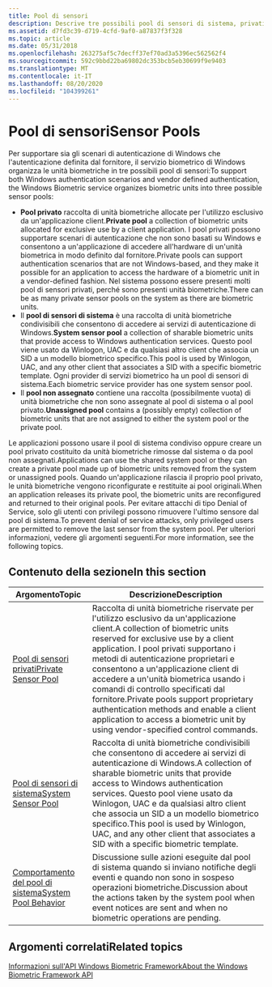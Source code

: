 ```yaml
---
title: Pool di sensori
description: Descrive tre possibili pool di sensori di sistema, privati e non assegnati.
ms.assetid: d7fd3c39-d719-4cfd-9af0-a87837f3f328
ms.topic: article
ms.date: 05/31/2018
ms.openlocfilehash: 263275af5c7decff37ef70ad3a5396ec562562f4
ms.sourcegitcommit: 592c9bbd22ba69802dc353bcb5eb30699f9e9403
ms.translationtype: MT
ms.contentlocale: it-IT
ms.lasthandoff: 08/20/2020
ms.locfileid: "104399261"
---
```

# <a name="sensor-pools"></a><span data-ttu-id="c7dda-103">Pool di sensori</span><span class="sxs-lookup"><span data-stu-id="c7dda-103">Sensor Pools</span></span>

<span data-ttu-id="c7dda-104">Per supportare sia gli scenari di autenticazione di Windows che l'autenticazione definita dal fornitore, il servizio biometrico di Windows organizza le unità biometriche in tre possibili pool di sensori:</span><span class="sxs-lookup"><span data-stu-id="c7dda-104">To support both Windows authentication scenarios and vendor defined authentication, the Windows Biometric service organizes biometric units into three possible sensor pools:</span></span>

-   <span data-ttu-id="c7dda-105">**Pool privato** raccolta di unità biometriche allocate per l'utilizzo esclusivo da un'applicazione client.</span><span class="sxs-lookup"><span data-stu-id="c7dda-105">**Private pool** a collection of biometric units allocated for exclusive use by a client application.</span></span> <span data-ttu-id="c7dda-106">I pool privati possono supportare scenari di autenticazione che non sono basati su Windows e consentono a un'applicazione di accedere all'hardware di un'unità biometrica in modo definito dal fornitore.</span><span class="sxs-lookup"><span data-stu-id="c7dda-106">Private pools can support authentication scenarios that are not Windows-based, and they make it possible for an application to access the hardware of a biometric unit in a vendor-defined fashion.</span></span> <span data-ttu-id="c7dda-107">Nel sistema possono essere presenti molti pool di sensori privati, perché sono presenti unità biometriche.</span><span class="sxs-lookup"><span data-stu-id="c7dda-107">There can be as many private sensor pools on the system as there are biometric units.</span></span>
-   <span data-ttu-id="c7dda-108">Il **pool di sensori di sistema** è una raccolta di unità biometriche condivisibili che consentono di accedere ai servizi di autenticazione di Windows.</span><span class="sxs-lookup"><span data-stu-id="c7dda-108">**System sensor pool** a collection of sharable biometric units that provide access to Windows authentication services.</span></span> <span data-ttu-id="c7dda-109">Questo pool viene usato da Winlogon, UAC e da qualsiasi altro client che associa un SID a un modello biometrico specifico.</span><span class="sxs-lookup"><span data-stu-id="c7dda-109">This pool is used by Winlogon, UAC, and any other client that associates a SID with a specific biometric template.</span></span> <span data-ttu-id="c7dda-110">Ogni provider di servizi biometrico ha un pool di sensori di sistema.</span><span class="sxs-lookup"><span data-stu-id="c7dda-110">Each biometric service provider has one system sensor pool.</span></span>
-   <span data-ttu-id="c7dda-111">Il **pool non assegnato** contiene una raccolta (possibilmente vuota) di unità biometriche che non sono assegnate al pool di sistema o al pool privato.</span><span class="sxs-lookup"><span data-stu-id="c7dda-111">**Unassigned pool** contains a (possibly empty) collection of biometric units that are not assigned to either the system pool or the private pool.</span></span>

<span data-ttu-id="c7dda-112">Le applicazioni possono usare il pool di sistema condiviso oppure creare un pool privato costituito da unità biometriche rimosse dal sistema o da pool non assegnati.</span><span class="sxs-lookup"><span data-stu-id="c7dda-112">Applications can use the shared system pool or they can create a private pool made up of biometric units removed from the system or unassigned pools.</span></span> <span data-ttu-id="c7dda-113">Quando un'applicazione rilascia il proprio pool privato, le unità biometriche vengono riconfigurate e restituite ai pool originali.</span><span class="sxs-lookup"><span data-stu-id="c7dda-113">When an application releases its private pool, the biometric units are reconfigured and returned to their original pools.</span></span> <span data-ttu-id="c7dda-114">Per evitare attacchi di tipo Denial of Service, solo gli utenti con privilegi possono rimuovere l'ultimo sensore dal pool di sistema.</span><span class="sxs-lookup"><span data-stu-id="c7dda-114">To prevent denial of service attacks, only privileged users are permitted to remove the last sensor from the system pool.</span></span> <span data-ttu-id="c7dda-115">Per ulteriori informazioni, vedere gli argomenti seguenti.</span><span class="sxs-lookup"><span data-stu-id="c7dda-115">For more information, see the following topics.</span></span>

## <a name="in-this-section"></a><span data-ttu-id="c7dda-116">Contenuto della sezione</span><span class="sxs-lookup"><span data-stu-id="c7dda-116">In this section</span></span>



| <span data-ttu-id="c7dda-117">Argomento</span><span class="sxs-lookup"><span data-stu-id="c7dda-117">Topic</span></span>                                                       | <span data-ttu-id="c7dda-118">Descrizione</span><span class="sxs-lookup"><span data-stu-id="c7dda-118">Description</span></span>                                                                                                                                                                                                                                                    |
|-------------------------------------------------------------|----------------------------------------------------------------------------------------------------------------------------------------------------------------------------------------------------------------------------------------------------------------|
| [<span data-ttu-id="c7dda-119">Pool di sensori privati</span><span class="sxs-lookup"><span data-stu-id="c7dda-119">Private Sensor Pool</span></span>](private-sensor-pool.md)<br/>   | <span data-ttu-id="c7dda-120">Raccolta di unità biometriche riservate per l'utilizzo esclusivo da un'applicazione client.</span><span class="sxs-lookup"><span data-stu-id="c7dda-120">A collection of biometric units reserved for exclusive use by a client application.</span></span> <span data-ttu-id="c7dda-121">I pool privati supportano i metodi di autenticazione proprietari e consentono a un'applicazione client di accedere a un'unità biometrica usando i comandi di controllo specificati dal fornitore.</span><span class="sxs-lookup"><span data-stu-id="c7dda-121">Private pools support proprietary authentication methods and enable a client application to access a biometric unit by using vendor-specified control commands.</span></span><br/> |
| [<span data-ttu-id="c7dda-122">Pool di sensori di sistema</span><span class="sxs-lookup"><span data-stu-id="c7dda-122">System Sensor Pool</span></span>](system-sensor-pool.md)<br/>     | <span data-ttu-id="c7dda-123">Raccolta di unità biometriche condivisibili che consentono di accedere ai servizi di autenticazione di Windows.</span><span class="sxs-lookup"><span data-stu-id="c7dda-123">A collection of sharable biometric units that provide access to Windows authentication services.</span></span> <span data-ttu-id="c7dda-124">Questo pool viene usato da Winlogon, UAC e da qualsiasi altro client che associa un SID a un modello biometrico specifico.</span><span class="sxs-lookup"><span data-stu-id="c7dda-124">This pool is used by Winlogon, UAC, and any other client that associates a SID with a specific biometric template.</span></span><br/>                                 |
| [<span data-ttu-id="c7dda-125">Comportamento del pool di sistema</span><span class="sxs-lookup"><span data-stu-id="c7dda-125">System Pool Behavior</span></span>](system-pool-behavior.md)<br/> | <span data-ttu-id="c7dda-126">Discussione sulle azioni eseguite dal pool di sistema quando si inviano notifiche degli eventi e quando non sono in sospeso operazioni biometriche.</span><span class="sxs-lookup"><span data-stu-id="c7dda-126">Discussion about the actions taken by the system pool when event notices are sent and when no biometric operations are pending.</span></span><br/>                                                                                                                     |



 

## <a name="related-topics"></a><span data-ttu-id="c7dda-127">Argomenti correlati</span><span class="sxs-lookup"><span data-stu-id="c7dda-127">Related topics</span></span>

<dl> <dt>

[<span data-ttu-id="c7dda-128">Informazioni sull'API Windows Biometric Framework</span><span class="sxs-lookup"><span data-stu-id="c7dda-128">About the Windows Biometric Framework API</span></span>](./biometric-service-api-portal.md)
</dt> </dl>

 

